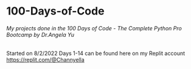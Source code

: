 # 100-Days-of-Code
<h6> My projects done in the 100 Days of Code - The Complete Python Pro Bootcamp by Dr.Angela Yu </h6>

Started on 8/2/2022
Days 1-14 can be found here on my Replit account https://replit.com/@Channyella

